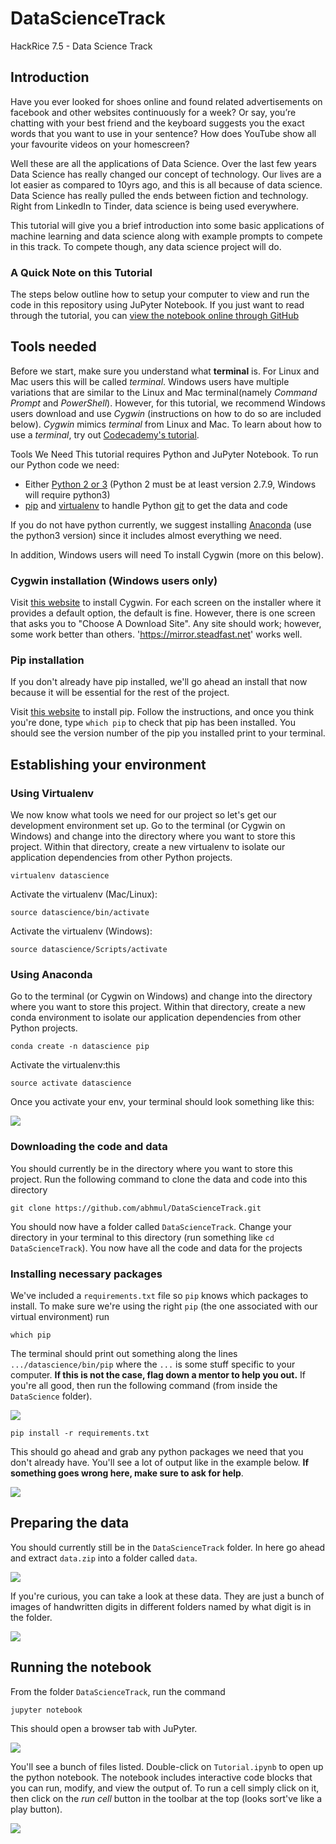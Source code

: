 # DataScienceTrack
HackRice 7.5 - Data Science Track

## Introduction

Have you ever looked for shoes online and found related advertisements on facebook and other websites continuously for a week? Or say, you’re chatting with your best friend and the keyboard suggests you the exact words that you want to use in your sentence? How does YouTube show all your favourite videos on your homescreen?

Well these are all the applications of Data Science. Over the last few years Data Science has really changed our concept of technology. Our lives are a lot easier as compared to 10yrs ago, and this is all because of data science. Data Science has really pulled the ends between fiction and technology. Right from LinkedIn to Tinder, data science is being used everywhere.

This tutorial will give you a brief introduction into some basic applications of machine learning and data science along with example prompts to compete in this track. To compete though, any data science project will do.

### A Quick Note on this Tutorial

The steps below outline how to setup your computer to view and run the code in this repository using JuPyter Notebook. If you just want to read through the tutorial, you can [view the notebook online through GitHub](https://github.com/abhmul/DataScienceTrack/blob/master/Tutorial.ipynb)

## Tools needed

Before we start, make sure you understand what **terminal** is. For Linux and Mac users this will be called *terminal*. Windows users have multiple variations that are similar to the Linux and Mac terminal(namely *Command Prompt* and *PowerShell*). However, for this tutorial, we recommend Windows users download and use *Cygwin* (instructions on how to do so are included below). *Cygwin* mimics *terminal* from Linux and Mac. To learn about how to use a *terminal*, try out [Codecademy's tutorial](https://www.codecademy.com/courses/learn-the-command-line/lessons/navigation/exercises/your-first-command).

Tools We Need
This tutorial requires Python and JuPyter Notebook. To run our Python code we need:

* Either [Python 2 or 3](https://www.fullstackpython.com/python-2-or-3.html) (Python 2 must be at least version 2.7.9, Windows will require python3)
* [pip](https://pip.pypa.io/en/stable/) and
  [virtualenv](https://virtualenv.pypa.io/en/stable/) to handle Python
  [git](https://git-scm.com/book/en/v2/Getting-Started-Installing-Git) to get the data and code
  
  
If you do not have python currently, we suggest installing [Anaconda](https://www.anaconda.com/download/) (use the python3 version) since it includes almost everything we need.

In addition, Windows users will need To install Cygwin (more on this below).

### Cygwin installation (Windows users only)

Visit [this website](https://cygwin.com/install.html) to install Cygwin.  For each screen on the installer where it provides a default option, the default is fine.  However, there is one screen that asks you to "Choose A Download Site".  Any site should work; however, some work better than others.  'https://mirror.steadfast.net' works well.

### Pip installation
If you don't already have pip installed, we'll go ahead an install that now because it will be essential 
for the rest of the project. 

Visit [this website](https://pip.pypa.io/en/stable/installing/) to install pip. Follow the instructions, and once you 
think you're done, type `which pip` to check that pip has been installed. You should see the version number of the pip 
you installed print to your terminal.

## Establishing your environment

### Using Virtualenv

We now know what tools we need for our project so let's get our development
environment set up. Go to the terminal (or Cygwin on Windows) and
change into the directory where you want to store this project. Within
that directory, create a new virtualenv to isolate our application
dependencies from other Python projects.

    virtualenv datascience

Activate the virtualenv (Mac/Linux):

    source datascience/bin/activate

Activate the virtualenv (Windows):

    source datascience/Scripts/activate

### Using Anaconda

Go to the terminal (or Cygwin on Windows) and
change into the directory where you want to store this project. Within
that directory, create a new conda environment to isolate our application
dependencies from other Python projects.

```
conda create -n datascience pip
```
Activate the virtualenv:this 

```
source activate datascience
```

Once you activate your env, your terminal should look something like this:

![](imgs/env-example.png)

### Downloading the code and data

You should currently be in the directory where you want to store this project. Run the following command to clone the data and code into this directory
```
git clone https://github.com/abhmul/DataScienceTrack.git
```

You should now have a folder called `DataScienceTrack`. Change your directory in your terminal to this directory (run something like `cd DataScienceTrack`). You now have all the code and data for the projects

### Installing necessary packages

We've included a `requirements.txt` file so `pip` knows which packages to install. To make sure we're using the right `pip` (the one associated with our virtual environment) run
```
which pip
```
The terminal should print out something along the lines `.../datascience/bin/pip` where the `...` is some stuff specific to your computer. **If this is not the case, flag down a mentor to help you out.** If you're all good, then run the following command (from inside the `DataScience` folder).

![](imgs/which-pip-example.png)

```
pip install -r requirements.txt
```
This should go ahead and grab any python packages we need that you don't already have. You'll see a lot of output like in the example below. **If something goes wrong here, make sure to ask for help**.

![](imgs/pip-install-example.png)

## Preparing the data

You should currently still be in the `DataScienceTrack` folder. In here go ahead and extract `data.zip` into a folder called `data`.
 
 ![](imgs/data-structure-example.png)
 
 If you're curious, you can take a look at these data. They are just a bunch of images of handwritten digits in different folders named by what digit is in the folder.
 
 ![](imgs/data-format-example.png)
 

## Running the notebook

From the folder `DataScienceTrack`, run the command
```
jupyter notebook
```
This should open a browser tab with JuPyter. 

![](imgs/jupyter-dashboard-example.png)

You'll see a bunch of files listed. Double-click on `Tutorial.ipynb` to open up the python notebook. The notebook includes interactive code blocks that you can run, modify, and view the output of. To run a cell simply click on it, then click on the *run cell* button in the toolbar at the top (looks sort've like a play button).

![](imgs/jupyter-notebook-example.png)
